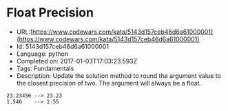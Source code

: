# Float Precision

 - URL:[https://www.codewars.com/kata/5143d157ceb46d6a61000001](https://www.codewars.com/kata/5143d157ceb46d6a61000001)
 - Id: 5143d157ceb46d6a61000001
 - Language: python
 - Completed on: 2017-01-03T17:03:23.593Z
 - Tags: Fundamentals
 - Description:
Update the solution method to round the argument value to the closest precision of two. The argument will always
be a float.

```
23.23456 --> 23.23
1.546    --> 1.55
```

